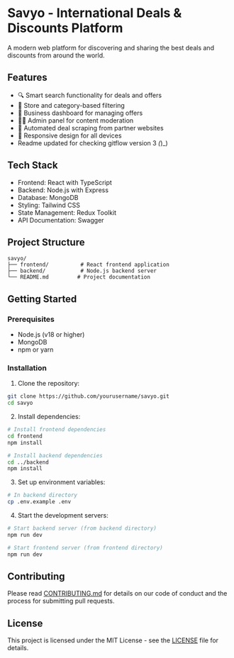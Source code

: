 # Savyo - International Deals & Discounts Platform

A modern web platform for discovering and sharing the best deals and discounts from around the world.

## Features

- 🔍 Smart search functionality for deals and offers
- 🏪 Store and category-based filtering
- 💼 Business dashboard for managing offers
- 👨‍💼 Admin panel for content moderation
- 🔄 Automated deal scraping from partner websites
- 📱 Responsive design for all devices
- Readme updated for checking gitflow version 3  *(*)_)

## Tech Stack

- Frontend: React with TypeScript
- Backend: Node.js with Express
- Database: MongoDB
- Styling: Tailwind CSS
- State Management: Redux Toolkit
- API Documentation: Swagger

## Project Structure

```
savyo/
├── frontend/          # React frontend application
├── backend/           # Node.js backend server
└── README.md         # Project documentation
```

## Getting Started

### Prerequisites

- Node.js (v18 or higher)
- MongoDB
- npm or yarn

### Installation

1. Clone the repository:
```bash
git clone https://github.com/yourusername/savyo.git
cd savyo
```

2. Install dependencies:
```bash
# Install frontend dependencies
cd frontend
npm install

# Install backend dependencies
cd ../backend
npm install
```

3. Set up environment variables:
```bash
# In backend directory
cp .env.example .env
```

4. Start the development servers:
```bash
# Start backend server (from backend directory)
npm run dev

# Start frontend server (from frontend directory)
npm run dev
```

## Contributing

Please read [CONTRIBUTING.md](CONTRIBUTING.md) for details on our code of conduct and the process for submitting pull requests.

## License

This project is licensed under the MIT License - see the [LICENSE](LICENSE) file for details. 